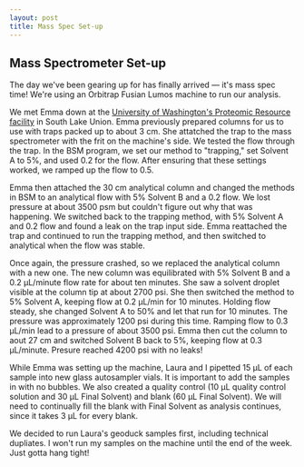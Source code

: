 ```yaml
---
layout: post
title: Mass Spec Set-up
---
```


## Mass Spectrometer Set-up

The day we've been gearing up for has finally arrived — it's mass spec time! We're using an Orbitrap Fusian Lumos machine to run our analysis.

We met Emma down at the [University of Washington's Proteomic Resource facility](https://proteomicsresource.washington.edu/) in South Lake Union. Emma previously prepared columns for us to use with traps packed up to about 3 cm. She attatched the trap to the mass spectrometer with the frit on the machine's side. We tested the flow through the trap. In the BSM program, we set our method to "trapping," set Solvent A to 5%, and used 0.2 for the flow. After ensuring that these settings worked, we ramped up the flow to 0.5.

Emma then attached the 30 cm analytical column and changed the methods in BSM to an analytical flow with 5% Solvent B and a 0.2 flow. We lost pressure at about 3500 psm but couldn't figure out why that was happening. We switched back to the trapping method, with 5% Solvent A and 0.2 flow and found a leak on the trap input side. Emma reattached the trap and continued to run the trapping method, and then switched to analytical when the flow was stable.

Once again, the pressure crashed, so we replaced the analytical column with a new one. The new column was equilibrated with 5% Solvent B and a 0.2 µL/minute flow rate for about ten minutes. She saw a solvent droplet visible at the column tip at about 2700 psi. She then switched the method to 5% Solvent A, keeping flow at 0.2 µL/min for 10 minutes. Holding flow steady, she changed Solvent A to 50% and let that run for 10 minutes. The pressure was approximately 1200 psi during this time. Ramping flow to 0.3 µL/min lead to a pressure of about 3500 psi. Emma then cut the column to aout 27 cm and switched Solvent B back to 5%, keeping flow at 0.3 µL/minute. Presure reached 4200 psi with no leaks!

While Emma was setting up the machine, Laura and I pipetted 15 µL of each sample into new glass autosampler vials. It is important to add the samples in with no bubbles. We also created a quality control (10 µL quality control solution and 30 µL Final Solvent) and blank (60 µL Final Solvent). We will need to continually fill the blank with Final Solvent as analysis continues, since it takes 3 µL for every blank. 

We decided to run Laura's geoduck samples first, including technical dupliates. I won't run my samples on the machine until the end of the week. Just gotta hang tight!
